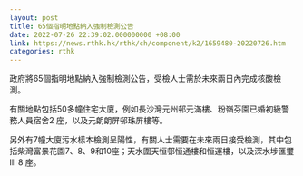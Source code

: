 ```yaml
---
layout: post
title: 65個指明地點納入強制檢測公告
date: 2022-07-26 22:39:02.000000000 +08:00
link: https://news.rthk.hk/rthk/ch/component/k2/1659480-20220726.htm
categories: rthk
---
```


政府將65個指明地點納入強制檢測公告，受檢人士需於未來兩日內完成核酸檢測。

有關地點包括50多幢住宅大廈，例如長沙灣元州邨元滿樓、粉嶺芬園已婚初級警務人員宿舍2 座，以及元朗朗屏邨珠屏樓等。

另外有7幢大廈污水樣本檢測呈陽性，有關人士需要在未來兩日接受檢測，其中包括柴灣富景花園7、8、9和10座；天水圍天恒邨恒通樓和恒運樓，以及深水埗匯璽III 8 座。
